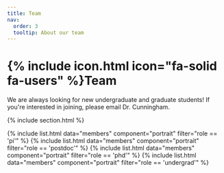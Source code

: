 ```yaml
---
title: Team
nav:
  order: 3
  tooltip: About our team
---
```


# {% include icon.html icon="fa-solid fa-users" %}Team

We are always looking for new undergraduate and graduate students! If you're interested in joining, please email Dr. Cunningham.

{% include section.html %}

{% include list.html data="members" component="portrait" filter="role == 'pi'" %}
{% include list.html data="members" component="portrait" filter="role == 'postdoc'" %}
{% include list.html data="members" component="portrait" filter="role == 'phd'" %}
{% include list.html data="members" component="portrait" filter="role == 'undergrad'" %}
